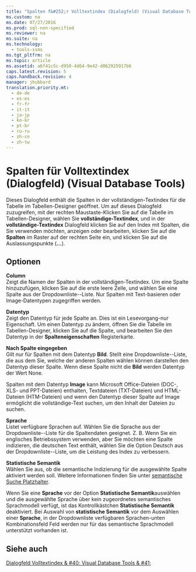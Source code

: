 ```yaml
---
title: "Spalten f&#252;r Volltextindex (Dialogfeld) (Visual Database Tools)"
ms.custom: na
ms.date: 07/27/2016
ms.prod: sql-non-specified
ms.reviewer: na
ms.suite: na
ms.technology: 
  - tools-ssms
ms.tgt_pltfrm: na
ms.topic: article
ms.assetid: a6f41c5c-d950-4d64-9e42-d062925917b6
caps.latest.revision: 5
caps.handback.revision: 4
manager: jhubbard
translation.priority.mt: 
  - de-de
  - es-es
  - fr-fr
  - it-it
  - ja-jp
  - ko-kr
  - pt-br
  - ru-ru
  - zh-cn
  - zh-tw
---
```

# Spalten f&#252;r Volltextindex (Dialogfeld) (Visual Database Tools)
Dieses Dialogfeld enthält die Spalten in der vollständigen\-Textindex für die Tabelle im Tabellen-Designer geöffnet. Um auf dieses Dialogfeld zuzugreifen, mit der rechten Maustaste\-Klicken Sie auf die Tabelle im Tabellen-Designer, wählen Sie **vollständige\-Textindex**, und in der **vollständige\-Textindex** Dialogfeld klicken Sie auf den Index mit Spalten, die Sie verwenden möchten, anzeigen oder bearbeiten, klicken Sie auf die **Spalten** im Raster auf der rechten Seite ein, und klicken Sie auf die Auslassungspunkte (**...**).  
  
## Optionen  
**Column**  
Zeigt die Namen der Spalten in der vollständigen\-Textindex. Um eine Spalte hinzuzufügen, klicken Sie auf die erste leere Zelle, und wählen Sie eine Spalte aus der Dropdownliste\--Liste. Nur Spalten mit Text\-basieren oder Image-Datentypen zugegriffen werden.  
  
**Datentyp**  
Zeigt den Datentyp für jede Spalte an. Dies ist ein Lesevorgang\-nur Eigenschaft. Um einen Datentyp zu ändern, öffnen Sie die Tabelle im Tabellen-Designer, klicken Sie auf die Spalte, und bearbeiten Sie den Datentyp in der **Spalteneigenschaften** Registerkarte.  
  
**Nach Spalte eingegeben**  
Gilt nur für Spalten mit dem Datentyp **Bild**. Stellt eine Dropdownliste\--Liste, die aus dem Sie, welche der anderen Spalten wählen können darstellen den Datentyp dieser Spalte. Wenn diese Spalte nicht die **Bild** werden Datentyp der Wert None.  
  
Spalten mit dem Datentyp **Image** kann Microsoft Office-Dateien (DOC-, XLS- und PPT-Dateien) enthalten, Textdateien (TXT-Dateien) und HTML-Dateien (HTM-Dateien) und wenn den Datentyp dieser Spalte auf Image ermöglicht die vollständige\-Text suchen, um den Inhalt der Dateien zu suchen.  
  
**Sprache**  
Listet verfügbare Sprachen auf. Wählen Sie die Sprache aus der Dropdownliste\--Liste für die Spaltendaten geeignet. Z. B. Wenn Sie ein englisches Betriebssystem verwenden, aber Sie möchten eine Spalte indizieren, die deutschen Text enthält, wählen Sie die Option Deutsch aus der Dropdownliste\--Liste, um die Leistung des Index zu verbessern.  
  
**Statistische Semantik**  
Wählen Sie aus, ob die semantische Indizierung für die ausgewählte Spalte aktiviert werden soll. Weitere Informationen finden Sie unter [semantische Suche Platzhalter](assetId:///cd8faa9d-07db-420d-93f4-a2ea7c974b97).  
  
Wenn Sie eine **Sprache** vor der Option **Statistische Semantik**auswählen und die ausgewählte Sprache über kein zugeordnetes semantisches Sprachmodell verfügt, ist das Kontrollkästchen **Statistische Semantik** deaktiviert. Bei Auswahl von **statistische Semantik** vor dem Auswählen einer **Sprache**, in der Dropdownliste verfügbaren Sprachen\-unten Kombinationsfeld Feld werden nur für das semantische Sprachmodell unterstützt vorhanden ist.  
  
## Siehe auch  
[Dialogfeld Volltextindex & #40; Visual Database Tools & #41;](../content/Full-Text-Index-Dialog-Box--Visual-Database-Tools-.md)  
  
